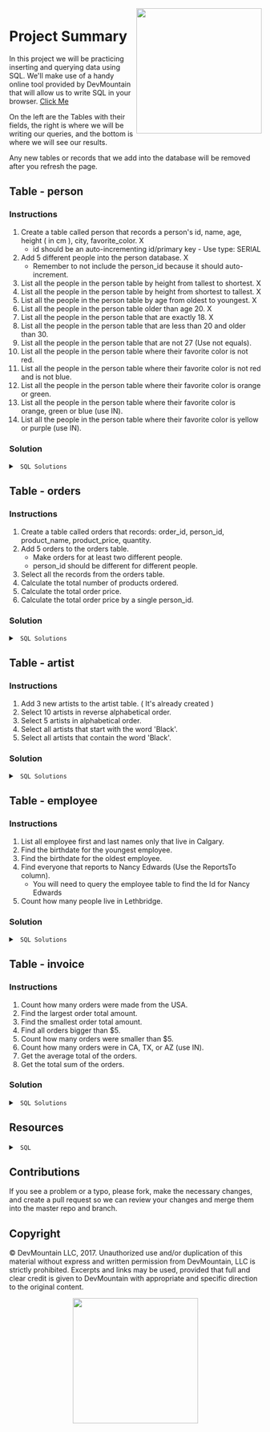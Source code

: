 <img src="https://s3.amazonaws.com/devmountain/readme-logo.png" width="250" align="right">

# Project Summary

In this project we will be practicing inserting and querying data using SQL. We'll make use of a handy online tool provided by DevMountain that will allow us to write SQL in your browser. [Click Me](https://postgres.devmountain.com/)

On the left are the Tables with their fields, the right is where we will be writing our queries, and the bottom is where we will see our results.  

Any new tables or records that we add into the database will be removed after you refresh the page.

## Table - person

### Instructions
1. Create a table called person that records a person's id, name, age, height ( in cm ), city, favorite_color.  X
    * id should be an auto-incrementing id/primary key - Use type: SERIAL
2. Add 5 different people into the person database.  X
    * Remember to not include the person_id because it should auto-increment. 
3. List all the people in the person table by height from tallest to shortest. X
4. List all the people in the person table by height from shortest to tallest. X
5. List all the people in the person table by age from oldest to youngest. X
6. List all the people in the person table older than age 20. X
7. List all the people in the person table that are exactly 18. X
8. List all the people in the person table that are less than 20 and older than 30. 
9. List all the people in the person table that are not 27 (Use not equals).
10. List all the people in the person table where their favorite color is not red.
11. List all the people in the person table where their favorite color is not red and is not blue.
12. List all the people in the person table where their favorite color is orange or green.
13. List all the people in the person table where their favorite color is orange, green or blue (use IN).
14. List all the people in the person table where their favorite color is yellow or purple (use IN).

### Solution

<details>

<summary> <code> SQL Solutions </code> </summary>

<details>

<summary> <code> #1 </code> </summary>

```sql
CREATE TABLE person ( person_id SERIAL PRIMARY KEY, name VARCHAR(200), age INTEGER, height INTEGER, city VARCHAR(200), favorite_color VARCHAR(200) );
```

</details>

<details>

<summary> <code> #2 </code> </summary>

```sql
INSERT INTO person ( name, age, height, city, favorite_color ) VALUES ( 'First Last', 21, 182, 'City', 'Color' );
```

</details>

<details>

<summary> <code> #3 </code> </summary>

```sql
SELECT * FROM person ORDER BY height DESC;
```

</details>

<details>

<summary> <code> #4 </code> </summary>

```sql
SELECT * FROM person ORDER BY height ASC;
```

</details>

<details>

<summary> <code> #5 </code> </summary>

```sql
SELECT * FROM person ORDER BY age DESC;
```

</details>

<details>

<summary> <code> #6 </code> </summary>

```sql
SELECT * FROM person WHERE age > 20;
```

</details>

<details>

<summary> <code> #7 </code> </summary>

```sql
SELECT * FROM person WHERE age = 18;
```

</details>

<details>

<summary> <code> #8 </code> </summary>

```sql
SELECT * FROM person WHERE age < 20 OR age > 30;
```

</details>

<details>

<summary> <code> #9 </code> </summary>

```sql
SELECT * FROM person WHERE age != 27;
```

</details>

<details>

<summary> <code> #10 </code> </summary>

```sql
SELECT * FROM person WHERE favorite_color != 'red';
```

</details>

<details>

<summary> <code> #11 </code> </summary>

```sql
SELECT * FROM person WHERE favorite_color != 'red' AND favorite_color != 'blue';
```

</details>

<details>

<summary> <code> #12 </code> </summary>

```sql
SELECT * FROM person WHERE favorite_color = 'orange' OR favorite_color = 'green';
```

</details>

<details>

<summary> <code> #13 </code> </summary>

```sql
SELECT * FROM person WHERE favorite_color IN ( 'orange', 'green', 'blue' );
```

</details>

<details>

<summary> <code> #14 </code> </summary>

```sql
SELECT * FROM person WHERE favorite_color IN ( 'yellow', 'purple' )
```

</details>

</details>

## Table - orders

### Instructions

1. Create a table called orders that records: order_id, person_id, product_name, product_price, quantity.
2. Add 5 orders to the orders table.
    * Make orders for at least two different people.
    * person_id should be different for different people.
3. Select all the records from the orders table.
4. Calculate the total number of products ordered.
5. Calculate the total order price.
6. Calculate the total order price by a single person_id.

### Solution

<details>

<summary> <code> SQL Solutions </code> </summary>

<details>

<summary> <code> #1 </code> </summary>

```sql
CREATE TABLE orders ( order_id SERIAL PRIMARY KEY, person_id INTEGER, product_name VARCHAR(200), product_price NUMERIC, quantity INTEGER );
```

</details>

<details>

<summary> <code> #2 </code> </summary>

```sql
INSERT INTO orders ( person_id, product_name, product_price, quantity ) VALUES ( 0, 'Product', 12.50, 2 );
```

</details>

<details>

<summary> <code> #3 </code> </summary>

```sql
SELECT * FROM orders;
```

</details>

<details>

<summary> <code> #4 </code> </summary>

```sql
SELECT SUM(quantity) FROM orders;
```

</details>

<details>

<summary> <code> #5 </code> </summary>

```sql
SELECT SUM(product_price * quantity) FROM orders;
```

</details>

<details>

<summary> <code> #6 </code> </summary>

```sql
/* The value of person_id depends on what IDs you used. Use a valid ID from your table */
SELECT SUM(product_price * quantity) FROM orders WHERE person_id = 0;
```

</details>

</details>

## Table - artist

### Instructions

1. Add 3 new artists to the artist table. ( It's already created )
2. Select 10 artists in reverse alphabetical order.
3. Select 5 artists in alphabetical order.
4. Select all artists that start with the word 'Black'.
5. Select all artists that contain the word 'Black'.

### Solution 

<details>

<summary> <code> SQL Solutions </code> </summary>

<details>

<summary> <code> #1 </code> </summary>

```sql
INSERT INTO artist ( name ) VALUES ( 'artist name' );
```

</details>

<details>

<summary> <code> #2 </code> </summary>

```sql
SELECT * FROM artist ORDER BY name DESC LIMIT 10;
```

</details>

<details>

<summary> <code> #3 </code> </summary>

```sql
SELECT * FROM artist ORDER BY name ASC LIMIT 5;
```

</details>

<details>

<summary> <code> #4 </code> </summary>

```sql
SELECT * FROM artist WHERE name LIKE 'Black%';
```

</details>

<details>

<summary> <code> #5 </code> </summary>

```sql
SELECT * FROM artist WHERE name LIKE '%Black%';
```

</details>

</details>

## Table - employee

### Instructions

1. List all employee first and last names only that live in Calgary.
2. Find the birthdate for the youngest employee.
3. Find the birthdate for the oldest employee.
4. Find everyone that reports to Nancy Edwards (Use the ReportsTo column).
   * You will need to query the employee table to find the Id for Nancy Edwards
5. Count how many people live in Lethbridge.

### Solution

<details>

<summary> <code> SQL Solutions </code> </summary>

<details>

<summary> <code> #1 </code> </summary>

```sql
SELECT first_name, last_name FROM employee WHERE city = 'Calgary';
```

</details>

<details>

<summary> <code> #2 </code> </summary>

```sql
SELECT MAX(birth_date) from employee;
```

</details>

<details>

<summary> <code> #3 </code> </summary>

```sql
SELECT MIN(birth_date) from employee;
```

</details>

<details>

<summary> <code> #4 </code> </summary>

```sql
SELECT * FROM employee WHERE reports_to = 2;
```

</details>

<details>

<summary> <code> #5 </code> </summary>

```sql
SELECT COUNT(*) FROM employee WHERE city = 'Lethbridge';
```

</details>

</details>

## Table - invoice 

### Instructions

1. Count how many orders were made from the USA.
2. Find the largest order total amount.
3. Find the smallest order total amount.
4. Find all orders bigger than $5.
5. Count how many orders were smaller than $5.
6. Count how many orders were in CA, TX, or AZ (use IN).
7. Get the average total of the orders.
8. Get the total sum of the orders.

### Solution

<details>

<summary> <code> SQL Solutions </code> </summary>

<details>

<summary> <code> #1 </code> </summary>

```sql
SELECT COUNT(*) FROM invoice WHERE billing_country = 'USA';
```

</details>

<details>

<summary> <code> #2 </code> </summary>

```sql
SELECT MAX(total) FROM invoice;
```

</details>

<details>

<summary> <code> #3 </code> </summary>

```sql
SELECT MIN(total) FROM invoice;
```

</details>

<details>

<summary> <code> #4 </code> </summary>

```sql
SELECT * FROM invoice WHERE total > 5;
```

</details>

<details>

<summary> <code> #5 </code> </summary>

```sql
SELECT COUNT(*) FROM invoice WHERE total < 5;
```

</details>

<details>

<summary> <code> #6 </code> </summary>

```sql
SELECT COUNT(*) FROM invoice WHERE billing_state in ('CA', 'TX', 'AZ');
```

</details>

<details>

<summary> <code> #7 </code> </summary>

```sql
SELECT AVG(total) FROM invoice;
```

</details>

<details>

<summary> <code> #8 </code> </summary>

```sql
SELECT SUM(total) FROM invoice;
```

</details>

</details>


## Resources

<details>

<summary> <code> SQL </code> </summary>

* [SQL Teaching](http://www.sqlteaching.com/)
* [SQL Bolt](http://sqlbolt.com/)

</details>

## Contributions

If you see a problem or a typo, please fork, make the necessary changes, and create a pull request so we can review your changes and merge them into the master repo and branch.

## Copyright

© DevMountain LLC, 2017. Unauthorized use and/or duplication of this material without express and written permission from DevMountain, LLC is strictly prohibited. Excerpts and links may be used, provided that full and clear credit is given to DevMountain with appropriate and specific direction to the original content.

<p align="center">
<img src="https://s3.amazonaws.com/devmountain/readme-logo.png" width="250">
</p>

